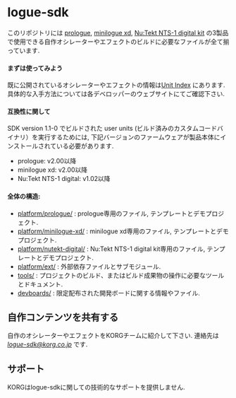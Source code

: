 # logue-sdk 

このリポジトリには [prologue](https://www.korg.com/products/synthesizers/prologue), [minilogue xd](https://www.korg.com/products/synthesizers/minilogue_xd), [Nu:Tekt NTS-1 digital kit](https://www.korg.com/products/synthesizers/nts_1) の3製品で使用できる自作オシレーターやエフェクトのビルドに必要なファイルが全て揃っています.

#### まずは使ってみよう

既に公開されているオシレーターやエフェクトの情報は[Unit Index](https://korginc.github.io/logue-sdk/ja/unit-index/) にあります.
具体的な入手方法については各デベロッパーのウェブサイトにてご確認下さい.

#### 互換性に関して

SDK version 1.1-0 でビルドされた user units (ビルド済みのカスタムコードバイナリ）を実行するためには, 下記バージョンのファームウェアが製品本体にインストールされている必要があります.

* prologue: v2.00以降
* minilogue xd: v2.00以降
* Nu:Tekt NTS-1 digital: v1.02以降

#### 全体の構造:
* [platform/prologue/](platform/prologue/) : prologue専用のファイル, テンプレートとデモプロジェクト.
* [platform/minilogue-xd/](platform/minilogue-xd/) : minilogue xd専用のファイル, テンプレートとデモプロジェクト.
* [platform/nutekt-digital/](platform/nutekt-digital/) : Nu:Tekt NTS-1 digital kit専用のファイル, テンプレートとデモプロジェクト.
* [platform/ext/](platform/ext/) : 外部依存ファイルとサブモジュール.
* [tools/](tools/) : プロジェクトのビルド、またはビルド成果物の操作に必要なツールとドキュメント.
* [devboards/](devboards/) : 限定配布された開発ボードに関する情報やファイル.

## 自作コンテンツを共有する

自作のオシレーターやエフェクトをKORGチームに紹介して下さい.
連絡先は *logue-sdk@korg.co.jp* です.

## サポート

KORGはlogue-sdkに関しての技術的なサポートを提供しません.

<!-- ## Troubleshooting -->
